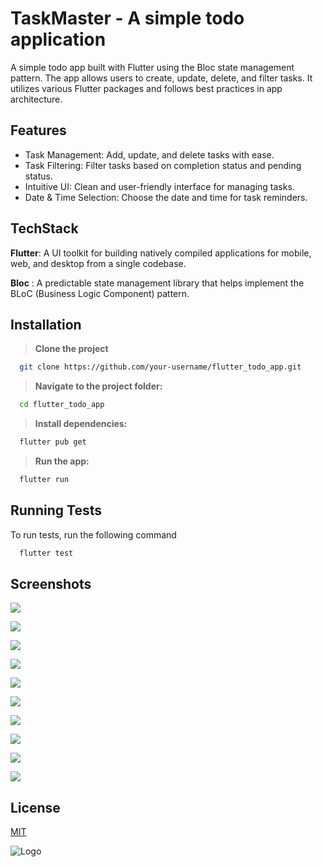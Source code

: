 
# TaskMaster - A simple todo application

A simple todo app built with Flutter using the Bloc state management pattern. The app allows users to create, update, delete, and filter tasks. It utilizes various Flutter packages and follows best practices in app architecture.


## Features

- Task Management: Add, update, and delete tasks with ease.
- Task Filtering: Filter tasks based on completion status and pending status.
- Intuitive UI: Clean and user-friendly interface for managing tasks.
- Date & Time Selection: Choose the date and time for task reminders.

## TechStack

**Flutter**: A UI toolkit for building natively compiled applications for mobile, web, and desktop from a single codebase.

**Bloc** : A predictable state management library that helps implement the BLoC (Business Logic Component) pattern.
## Installation

> **Clone the project**


```bash
  git clone https://github.com/your-username/flutter_todo_app.git
```

> **Navigate to the project folder:**
```bash
  cd flutter_todo_app
```
> **Install dependencies:**
```bash
  flutter pub get
```
> **Run the app:**
```bash
  flutter run
```

## Running Tests

To run tests, run the following command

```bash
  flutter test
```

## Screenshots

![](https://github.com/HridaySarma800/todo_flutter_bloc/blob/master/screenshots/Screenshot%202023-12-04%20at%2015.25.13.png?raw=true)


![](https://github.com/HridaySarma800/todo_flutter_bloc/blob/master/screenshots/Simulator%20Screenshot%20-%20Main%20-%202023-12-04%20at%2015.02.47.png?raw=true)


![](https://github.com/HridaySarma800/todo_flutter_bloc/blob/master/screenshots/Simulator%20Screenshot%20-%20Main%20-%202023-12-04%20at%2015.02.52.png?raw=true)


![](https://github.com/HridaySarma800/todo_flutter_bloc/blob/master/screenshots/Simulator%20Screenshot%20-%20Main%20-%202023-12-04%20at%2015.03.21.png?raw=true)


![](https://github.com/HridaySarma800/todo_flutter_bloc/blob/master/screenshots/Simulator%20Screenshot%20-%20Main%20-%202023-12-04%20at%2015.24.12.png?raw=true)


![](https://github.com/HridaySarma800/todo_flutter_bloc/blob/master/screenshots/Simulator%20Screenshot%20-%20Main%20-%202023-12-04%20at%2015.26.19.png?raw=true)


![](https://github.com/HridaySarma800/todo_flutter_bloc/blob/master/screenshots/Simulator%20Screenshot%20-%20Main%20-%202023-12-04%20at%2015.26.24.png?raw=true)


![](https://github.com/HridaySarma800/todo_flutter_bloc/blob/master/screenshots/Simulator%20Screenshot%20-%20Main%20-%202023-12-04%20at%2015.26.28.png?raw=true)


![](https://github.com/HridaySarma800/todo_flutter_bloc/blob/master/screenshots/datepicker.png?raw=true)


![](https://github.com/HridaySarma800/todo_flutter_bloc/blob/master/screenshots/time%20picker.png?raw=true)


## License

[MIT](https://choosealicense.com/licenses/mit/)


![Logo](https://github.com/HridaySarma800/todo_flutter_bloc/blob/master/assets/images/logo.png?raw=true)

